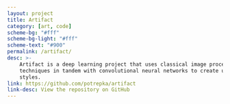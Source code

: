 ```yaml
---
layout: project
title: Artifact
category: [art, code]
scheme-bg: "#fff"
scheme-bg-light: "#fff"
scheme-text: "#900"
permalink: /artifact/
desc: >-
    Artifact is a deep learning project that uses classical image processing
    techniques in tandem with convolutional neural networks to create unique
    styles.
link: https://github.com/potrepka/artifact
link-desc: View the repository on GitHub
---
```

